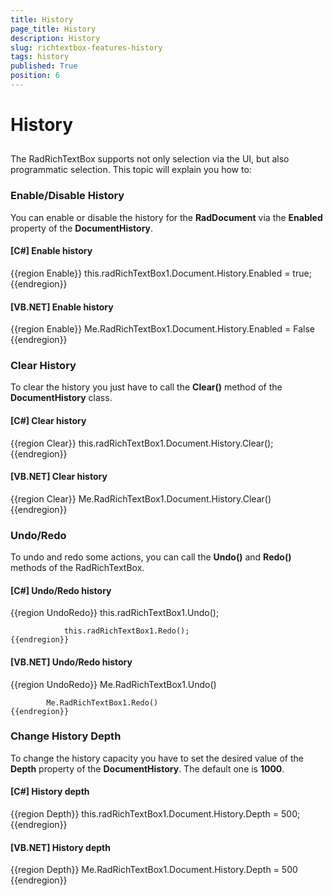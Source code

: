 ```yaml
---
title: History
page_title: History
description: History
slug: richtextbox-features-history
tags: history
published: True
position: 6
---
```


# History



## 

The RadRichTextBox supports not only selection via the UI, but also programmatic selection. This topic will explain you how to:

### Enable/Disable History

You can enable or disable the history for the __RadDocument__ via the
                 	__Enabled__ property of the __DocumentHistory__.
                 

#### __[C#] Enable history__

{{region Enable}}
	            this.radRichTextBox1.Document.History.Enabled = true;
	{{endregion}}



#### __[VB.NET] Enable history__

{{region Enable}}
	        Me.RadRichTextBox1.Document.History.Enabled = False
	{{endregion}}



### Clear History

To clear the history you just have to call the __Clear()__ method of the __DocumentHistory__ class.
                  

#### __[C#] Clear history__

{{region Clear}}
	            this.radRichTextBox1.Document.History.Clear();
	{{endregion}}



#### __[VB.NET] Clear history__

{{region Clear}}
	        Me.RadRichTextBox1.Document.History.Clear()
	{{endregion}}



### Undo/Redo

To undo and redo some actions, you can call the __Undo()__ and __Redo()__ methods of the RadRichTextBox.
                  

#### __[C#] Undo/Redo history__

{{region UndoRedo}}
	            this.radRichTextBox1.Undo();
	
	            this.radRichTextBox1.Redo();
	{{endregion}}



#### __[VB.NET] Undo/Redo history__

{{region UndoRedo}}
	        Me.RadRichTextBox1.Undo()
	
	        Me.RadRichTextBox1.Redo()
	{{endregion}}



### Change History Depth

To change the history capacity you have to set the desired value of the __Depth__ property of the 
                  	__DocumentHistory__. The default one is __1000__.
                  

#### __[C#] History depth__

{{region Depth}}
	            this.radRichTextBox1.Document.History.Depth = 500;
	{{endregion}}



#### __[VB.NET] History depth__

{{region Depth}}
	        Me.RadRichTextBox1.Document.History.Depth = 500
	{{endregion}}


